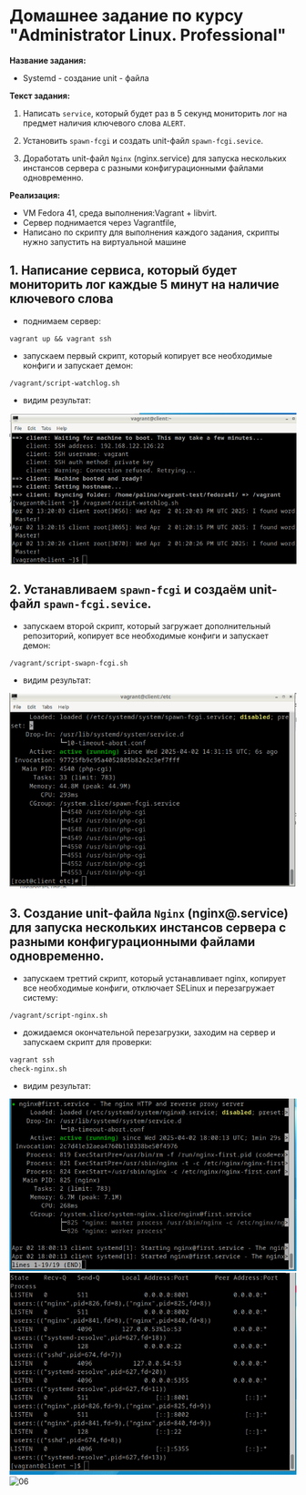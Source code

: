 # Домашнее задание по курсу "Administrator Linux. Professional"

**Название задания:** 

  - Systemd - создание unit - файла 

**Текст задания:** 

  1. Написать ```service```, который будет раз в 5 секунд мониторить лог на предмет наличия ключевого слова ```ALERT```.

  2. Установить ```spawn-fcgi``` и создать unit-файл ```spawn-fcgi.sevice```.

  3. Доработать unit-файл ```Nginx``` (nginx.service) для запуска нескольких инстансов сервера с разными конфигурационными файлами одновременно.

**Реализация:**

  - VM Fedora 41, среда выполнения:Vagrant + libvirt. 
  - Сервер поднимается через Vagrantfile,
  - Написано по скрипту для выполнения каждого задания, скрипты нужно запустить на виртуальной машине

## 1. Написание сервиса, который будет мониторить лог каждые 5 минут на наличие ключевого слова

  - поднимаем сервер:
    
```
vagrant up && vagrant ssh
```

  - запускаем первый скрипт, который копирует все необходимые конфиги и запускает демон:

```
/vagrant/script-watchlog.sh
```

  - видим результат:

![01](./screenshots/01.png)


## 2. Устанавливаем ```spawn-fcgi``` и создаём unit-файл ```spawn-fcgi.sevice```.

  - запускаем второй скрипт, который загружает дополнительный репозиторий, копирует все необходимые конфиги и запускает демон:

```
/vagrant/script-swapn-fcgi.sh
```

  - видим результат:

![02](./screenshots/02.png)

## 3. Создание unit-файла ```Nginx``` (nginx@.service) для запуска нескольких инстансов сервера с разными конфигурационными файлами одновременно.

  - запускаем треттий скрипт, который устанавливает nginx, копирует все необходимые конфиги, отключает SELinux и перезагружает систему:

```
/vagrant/script-nginx.sh
```

  - дожидаемся окончательной перезагрузки, заходим на сервер и запускаем скрипт для проверки:

```
vagrant ssh
check-nginx.sh
```

  - видим результат:

![04](./screenshots/04.png)
![05](./screenshots/05.png)
![06](./screenshots/06.png)
